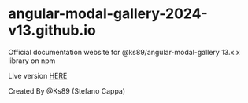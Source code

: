 # angular-modal-gallery-2024-v13.github.io
Official documentation website for @ks89/angular-modal-gallery 13.x.x library on npm


Live version [HERE](https://ks89.github.io/angular-modal-gallery-2024-v13.github.io/)


Created By @Ks89 (Stefano Cappa)
